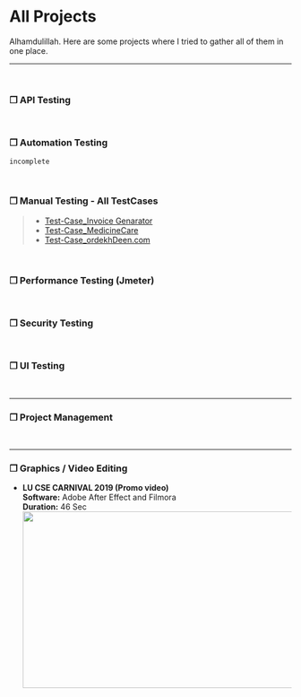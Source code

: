 # All Projects
Alhamdulillah. Here are some projects where I tried to gather all of them in one place.

---
<br>



### ❒ API Testing



<br>

### ❒ Automation Testing
   `incomplete` 
   
   <br>

### ❒ Manual Testing - All TestCases
> - [Test-Case_Invoice Genarator](https://github.com/tmb1n/ManualTesting_All-TestCases/blob/main/README.md#test-case-_-invoice-genarator)
> - [Test-Case_MedicineCare](https://github.com/tmb1n/ManualTesting_All-TestCases/blob/main/README.md#test-case-_-medicinecare)
> - [Test-Case_ordekhDeen.com](https://github.com/tmb1n/ManualTesting_All-TestCases/blob/main/README.md#test-case-_-medicinecare)


<br>

### ❒ Performance Testing (Jmeter)


<br>

### ❒ Security Testing

<br>

### ❒ UI Testing

<br>

---
### ❒ Project Management

<br>

---
### ❒ Graphics / Video Editing
* **LU CSE CARNIVAL 2019 (Promo video)** \
**Software:** Adobe After Effect and Filmora\
**Duration:** 46 Sec \
[<img src="https://img.youtube.com/vi/u75XW6RlSJU/hqdefault.jpg" width="560" height="315"/>](https://www.youtube.com/embed/u75XW6RlSJU)

